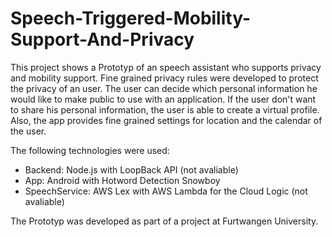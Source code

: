 # Speech-Triggered-Mobility-Support-And-Privacy


This project shows a Prototyp of an speech assistant who supports privacy and mobility support. Fine grained privacy rules were developed to protect the privacy of an user. The user can decide which personal information he would like to make public to use with an application. If the user don't want to share his personal information, the user is able to create a virtual profile. Also, the app provides fine grained settings for location and the calendar of the user.

The following technologies were used:

- Backend: Node.js with LoopBack API (not avaliable)
- App: Android with Hotword Detection Snowboy
- SpeechService: AWS Lex with AWS Lambda for the Cloud Logic (not avaliable)

The Prototyp was developed as part of a project at Furtwangen University.
